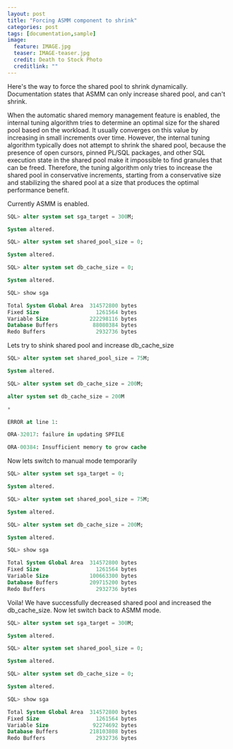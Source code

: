 ```yaml
---
layout: post
title: "Forcing ASMM component to shrink"
categories: post
tags: [documentation,sample]
image:
  feature: IMAGE.jpg
  teaser: IMAGE-teaser.jpg
  credit: Death to Stock Photo
  creditlink: ""
---
```


Here's the way to force the shared pool to shrink dynamically. Documentation states that ASMM can only increase shared pool, and can't shrink.

When the automatic shared memory management feature is enabled, the internal
tuning algorithm tries to determine an optimal size for the shared pool
based on the workload. It usually converges on this value by increasing in
small increments over time. However, the internal tuning algorithm typically
does not attempt to shrink the shared pool, because the presence of open
cursors, pinned PL/SQL packages, and other SQL execution state in the shared
pool make it impossible to find granules that can be freed. Therefore, the
tuning algorithm only tries to increase the shared pool in conservative
increments, starting from a conservative size and stabilizing the shared
pool at a size that produces the optimal performance benefit.

Currently ASMM is enabled.

``` SQL
SQL> alter system set sga_target = 300M;

System altered.

SQL> alter system set shared_pool_size = 0;

System altered.

SQL> alter system set db_cache_size = 0;

System altered.

SQL> show sga

Total System Global Area  314572800 bytes
Fixed Size                  1261564 bytes
Variable Size             222298116 bytes
Database Buffers           88080384 bytes
Redo Buffers                2932736 bytes
```

Lets try to shink shared pool and increase db_cache_size

```SQL
SQL> alter system set shared_pool_size = 75M;

System altered.

SQL> alter system set db_cache_size = 200M;

alter system set db_cache_size = 200M

*

ERROR at line 1:

ORA-32017: failure in updating SPFILE

ORA-00384: Insufficient memory to grow cache
```

Now lets switch to manual mode temporarily

``` SQL
SQL> alter system set sga_target = 0;

System altered.

SQL> alter system set shared_pool_size = 75M;

System altered.

SQL> alter system set db_cache_size = 200M;

System altered.

SQL> show sga

Total System Global Area  314572800 bytes
Fixed Size                  1261564 bytes
Variable Size             100663300 bytes
Database Buffers          209715200 bytes
Redo Buffers                2932736 bytes
```

Voila! We have successfully decreased shared pool and increased the db_cache_size.
Now let switch back to ASMM mode.

``` SQL
SQL> alter system set sga_target = 300M;

System altered.

SQL> alter system set shared_pool_size = 0;

System altered.

SQL> alter system set db_cache_size = 0;

System altered.

SQL> show sga

Total System Global Area  314572800 bytes
Fixed Size                  1261564 bytes
Variable Size              92274692 bytes
Database Buffers          218103808 bytes
Redo Buffers                2932736 bytes
```
